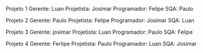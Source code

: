 Projeto 1
Gerente: Luan
Projetista: Josimar
Programador: Felipe
SQA: Paulo

Projeto 2
Gerente: Paulo
Projetista: Felipe
Programador: Josimar
SQA: Luan

Projeto 3
Gerente: josimar
Projetista: Luan
Programador: Paulo
SQA: Felipe

Projeto 4
Gerente: Ferlipe
Projetista: Paulo
Programador: Luan
SQA: Josimar
